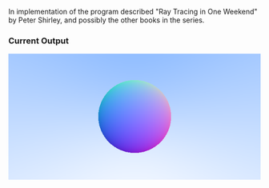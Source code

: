 In implementation of the program described "Ray Tracing in One Weekend" by Peter Shirley, and possibly the other books in the series.

### Current Output
![alt text](tracer/render.png "The image created by the current version of tracer.")
